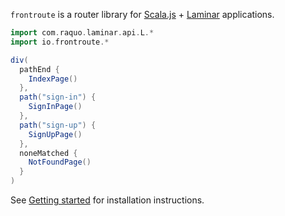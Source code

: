 `frontroute` is a router library for [Scala.js](https://www.scala-js.org/) + [Laminar](https://laminar.dev/) applications.

```scala
import com.raquo.laminar.api.L.*
import io.frontroute.*

div(
  pathEnd {
    IndexPage()
  },
  path("sign-in") {
    SignInPage()
  },
  path("sign-up") {
    SignUpPage()
  },
  noneMatched {
    NotFoundPage()
  }
)
```

See [Getting started]({{sitePrefix}}/examples) for installation instructions.